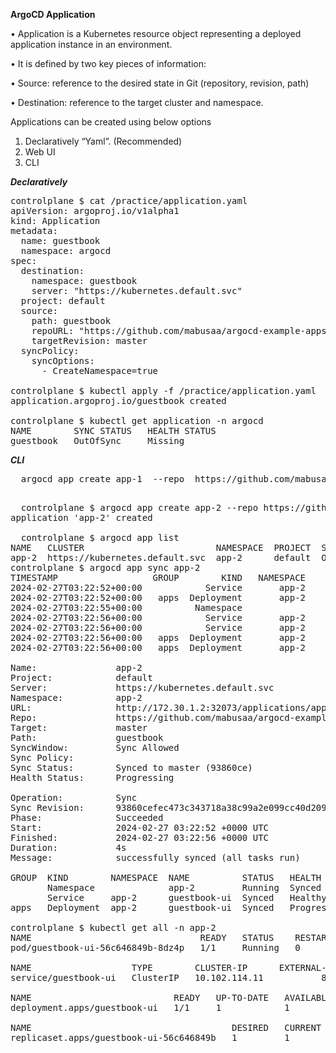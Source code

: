 **ArgoCD Application**

• Application is a Kubernetes resource object 
representing a deployed application instance in an 
environment.

• It is defined by two key pieces of information:

  • Source: reference to the desired state in Git (repository, 
revision, path)

  • Destination: reference to the target cluster and 
namespace.

Applications can be created using below options
1. Declaratively “Yaml”. (Recommended)
2. Web UI
3. CLI

***Declaratively***

<pre>
controlplane $ cat /practice/application.yaml 
apiVersion: argoproj.io/v1alpha1
kind: Application
metadata: 
  name: guestbook
  namespace: argocd
spec: 
  destination: 
    namespace: guestbook
    server: "https://kubernetes.default.svc"
  project: default
  source: 
    path: guestbook
    repoURL: "https://github.com/mabusaa/argocd-example-apps.git"
    targetRevision: master
  syncPolicy:
    syncOptions:
      - CreateNamespace=true

controlplane $ kubectl apply -f /practice/application.yaml 
application.argoproj.io/guestbook created

controlplane $ kubectl get application -n argocd
NAME        SYNC STATUS   HEALTH STATUS
guestbook   OutOfSync     Missing  
</pre>

***CLI***
<pre>
  argocd app create app-1  --repo  https://github.com/mabusaa/argocd-example-apps.git --path guestbook  --dest-server https://kubernetes.default.svc  --dest-namespace default
  
</pre>

<pre>
  controlplane $ argocd app create app-2 --repo https://github.com/mabusaa/argocd-example-apps.git --path guestbook --revision master --dest-server https://kubernetes.default.svc --dest-namespace app-2 --sync-option CreateNamespace=true
application 'app-2' created

  controlplane $ argocd app list
NAME   CLUSTER                         NAMESPACE  PROJECT  STATUS     HEALTH   SYNCPOLICY  CONDITIONS  REPO                                                PATH       TARGET
app-2  https://kubernetes.default.svc  app-2      default  OutOfSync  Missing  <none>      <none>      https://github.com/mabusaa/argocd-example-apps.git  guestbook  master
controlplane $ argocd app sync app-2
TIMESTAMP                  GROUP        KIND   NAMESPACE                  NAME    STATUS    HEALTH        HOOK  MESSAGE
2024-02-27T03:22:52+00:00            Service       app-2          guestbook-ui  OutOfSync  Missing              
2024-02-27T03:22:52+00:00   apps  Deployment       app-2          guestbook-ui  OutOfSync  Missing              
2024-02-27T03:22:55+00:00          Namespace                             app-2   Running   Synced              namespace/app-2 created
2024-02-27T03:22:56+00:00            Service       app-2          guestbook-ui    Synced  Healthy              
2024-02-27T03:22:56+00:00            Service       app-2          guestbook-ui    Synced   Healthy              service/guestbook-ui created
2024-02-27T03:22:56+00:00   apps  Deployment       app-2          guestbook-ui  OutOfSync  Missing              deployment.apps/guestbook-ui created
2024-02-27T03:22:56+00:00   apps  Deployment       app-2          guestbook-ui    Synced  Progressing              deployment.apps/guestbook-ui created

Name:               app-2
Project:            default
Server:             https://kubernetes.default.svc
Namespace:          app-2
URL:                http://172.30.1.2:32073/applications/app-2
Repo:               https://github.com/mabusaa/argocd-example-apps.git
Target:             master
Path:               guestbook
SyncWindow:         Sync Allowed
Sync Policy:        <none>
Sync Status:        Synced to master (93860ce)
Health Status:      Progressing

Operation:          Sync
Sync Revision:      93860cefec473c343718a38c99a2e099cc40d209
Phase:              Succeeded
Start:              2024-02-27 03:22:52 +0000 UTC
Finished:           2024-02-27 03:22:56 +0000 UTC
Duration:           4s
Message:            successfully synced (all tasks run)

GROUP  KIND        NAMESPACE  NAME          STATUS   HEALTH       HOOK  MESSAGE
       Namespace              app-2         Running  Synced             namespace/app-2 created
       Service     app-2      guestbook-ui  Synced   Healthy            service/guestbook-ui created
apps   Deployment  app-2      guestbook-ui  Synced   Progressing        deployment.apps/guestbook-ui created

controlplane $ kubectl get all -n app-2
NAME                                READY   STATUS    RESTARTS   AGE
pod/guestbook-ui-56c646849b-8dz4p   1/1     Running   0          43s

NAME                   TYPE        CLUSTER-IP      EXTERNAL-IP   PORT(S)   AGE
service/guestbook-ui   ClusterIP   10.102.114.11   <none>        80/TCP    44s

NAME                           READY   UP-TO-DATE   AVAILABLE   AGE
deployment.apps/guestbook-ui   1/1     1            1           43s

NAME                                      DESIRED   CURRENT   READY   AGE
replicaset.apps/guestbook-ui-56c646849b   1         1         1       43s
</pre>
